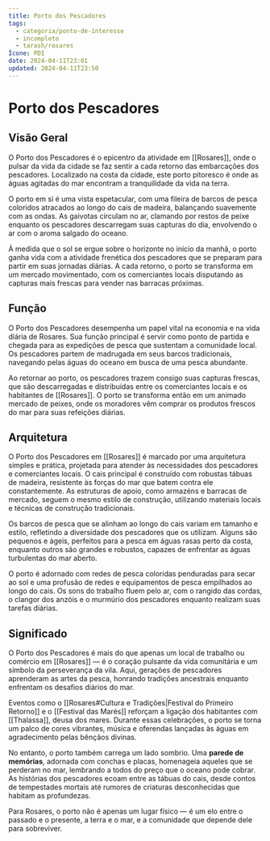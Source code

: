 ```yaml
---
title: Porto dos Pescadores
tags:
  - categoria/ponto-de-interesse
  - incompleto
  - tarash/rosares
Ícone: PDI
date: 2024-04-11T23:01
updated: 2024-04-11T23:50
---
```


# Porto dos Pescadores

## Visão Geral

O Porto dos Pescadores é o epicentro da atividade em [[Rosares]], onde o pulsar da vida da cidade se faz sentir a cada retorno das embarcações dos pescadores. Localizado na costa da cidade, este porto pitoresco é onde as águas agitadas do mar encontram a tranquilidade da vida na terra.

O porto em si é uma vista espetacular, com uma fileira de barcos de pesca coloridos atracados ao longo do cais de madeira, balançando suavemente com as ondas. As gaivotas circulam no ar, clamando por restos de peixe enquanto os pescadores descarregam suas capturas do dia, envolvendo o ar com o aroma salgado do oceano.

À medida que o sol se ergue sobre o horizonte no início da manhã, o porto ganha vida com a atividade frenética dos pescadores que se preparam para partir em suas jornadas diárias. A cada retorno, o porto se transforma em um mercado movimentado, com os comerciantes locais disputando as capturas mais frescas para vender nas barracas próximas.

## Função

O Porto dos Pescadores desempenha um papel vital na economia e na vida diária de Rosares. Sua função principal é servir como ponto de partida e chegada para as expedições de pesca que sustentam a comunidade local. Os pescadores partem de madrugada em seus barcos tradicionais, navegando pelas águas do oceano em busca de uma pesca abundante.

Ao retornar ao porto, os pescadores trazem consigo suas capturas frescas, que são descarregadas e distribuídas entre os comerciantes locais e os habitantes de [[Rosares]]. O porto se transforma então em um animado mercado de peixes, onde os moradores vêm comprar os produtos frescos do mar para suas refeições diárias.

## Arquitetura

O Porto dos Pescadores em [[Rosares]] é marcado por uma arquitetura simples e prática, projetada para atender às necessidades dos pescadores e comerciantes locais. O cais principal é construído com robustas tábuas de madeira, resistente às forças do mar que batem contra ele constantemente. As estruturas de apoio, como armazéns e barracas de mercado, seguem o mesmo estilo de construção, utilizando materiais locais e técnicas de construção tradicionais.

Os barcos de pesca que se alinham ao longo do cais variam em tamanho e estilo, refletindo a diversidade dos pescadores que os utilizam. Alguns são pequenos e ágeis, perfeitos para a pesca em águas rasas perto da costa, enquanto outros são grandes e robustos, capazes de enfrentar as águas turbulentas do mar aberto.

O porto é adornado com redes de pesca coloridas penduradas para secar ao sol e uma profusão de redes e equipamentos de pesca empilhados ao longo do cais. Os sons do trabalho fluem pelo ar, com o rangido das cordas, o clangor dos anzóis e o murmúrio dos pescadores enquanto realizam suas tarefas diárias.

## Significado

O Porto dos Pescadores é mais do que apenas um local de trabalho ou comércio em [[Rosares]] — é o coração pulsante da vida comunitária e um símbolo da perseverança da vila. Aqui, gerações de pescadores aprenderam as artes da pesca, honrando tradições ancestrais enquanto enfrentam os desafios diários do mar.

Eventos como o [[Rosares#Cultura e Tradições|Festival do Primeiro Retorno]] e o [[Festival das Marés]] reforçam a ligação dos habitantes com [[Thalassa]], deusa dos mares. Durante essas celebrações, o porto se torna um palco de cores vibrantes, música e oferendas lançadas às águas em agradecimento pelas bênçãos divinas.

No entanto, o porto também carrega um lado sombrio. Uma **parede de memórias**, adornada com conchas e placas, homenageia aqueles que se perderam no mar, lembrando a todos do preço que o oceano pode cobrar. As histórias dos pescadores ecoam entre as tábuas do cais, desde contos de tempestades mortais até rumores de criaturas desconhecidas que habitam as profundezas.

Para Rosares, o porto não é apenas um lugar físico — é um elo entre o passado e o presente, a terra e o mar, e a comunidade que depende dele para sobreviver.
